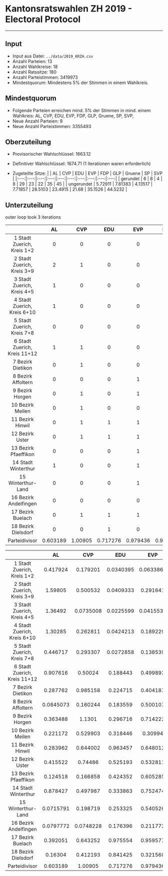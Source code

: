 # Kantonsratswahlen ZH 2019 - Electoral Protocol
---
## Input
* Input aus Datei: `../data/2019_KRZH.csv`
* Anzahl Parteien: 13
* Anzahl Wahlkreise: 18
* Anzahl Ratssitze: 180
* Anzahl Parteistimmen: 3419973
* Mindestquorum: Mindestens 5% der Stimmen in einem Wahlkreis.

## Mindestquorum
* Folgende Parteien erreichen mind. 5% der Stimmen in mind. einem Wahlkreis: AL, CVP, EDU, EVP, FDP, GLP, Gruene, SP, SVP, 
* Neue Anzahl Parteien: 9
* Neue Anzahl Parteistimmen: 3355493

## Oberzuteilung
* Provisorischer Wahlschlüssel: 1663.12

* Definitiver Wahlschlüssel: 1674.71
(1 Iterationen waren erforderlich)

* Zugeteilte Sitze:
  |  | AL | CVP | EDU | EVP | FDP | GLP | Gruene | SP | SVP | 
  |:---:|:---:|:---:|:---:|:---:|:---:|:---:|:---:|:---:|:---:|
  | gerundet | 6 | 8 | 4 | 8 | 29 | 23 | 22 | 35 | 45 | 
  | ungerundet | 5.72911 | 7.81383 | 4.13517 | 7.71857 | 28.5103 | 23.4915 | 21.68 | 35.1526 | 44.5232 | 

## Unterzuteilung

outer loop took 3 iterations

|  | AL | CVP | EDU | EVP | FDP | GLP | Gruene | SP | SVP |  Wahlkreisdivisor |
|:---:|:---:|:---:|:---:|:---:|:---:|:---:|:---:|:---:|:---:|:---:|
| 1 Stadt Zuerich, Kreis 1+2 | 0 | 0 | 0 | 0 | 1 | 1 | 1 | 1 | 1 | 9583.99 |
2 Stadt Zuerich, Kreis 3+9 | 2 | 1 | 0 | 0 | 1 | 1 | 2 | 3 | 2 | 19720.4 |
3 Stadt Zuerich, Kreis 4+5 | 1 | 0 | 0 | 0 | 0 | 1 | 1 | 2 | 0 | 8157.39 |
4 Stadt Zuerich, Kreis 6+10 | 1 | 0 | 0 | 0 | 1 | 1 | 2 | 3 | 1 | 17319.7 |
5 Stadt Zuerich, Kreis 7+8 | 0 | 0 | 0 | 0 | 2 | 1 | 1 | 1 | 1 | 12978.1 |
6 Stadt Zuerich, Kreis 11+12 | 1 | 1 | 0 | 0 | 1 | 2 | 2 | 3 | 2 | 14848.5 |
7 Bezirk Dietikon | 0 | 1 | 0 | 0 | 2 | 1 | 1 | 2 | 4 | 11862.3 |
8 Bezirk Affoltern | 0 | 0 | 0 | 1 | 1 | 1 | 1 | 1 | 1 | 12653.5 |
9 Bezirk Horgen | 0 | 1 | 0 | 1 | 3 | 2 | 1 | 3 | 4 | 24437.7 |
10 Bezirk Meilen | 0 | 1 | 0 | 0 | 3 | 2 | 1 | 2 | 3 | 25388.2 |
11 Bezirk Hinwil | 0 | 1 | 1 | 1 | 2 | 1 | 1 | 1 | 3 | 19546.7 |
12 Bezirk Uster | 0 | 1 | 1 | 1 | 2 | 2 | 2 | 3 | 4 | 25319.3 |
13 Bezirk Pfaeffikon | 0 | 0 | 0 | 1 | 1 | 1 | 1 | 1 | 2 | 15204.8 |
14 Stadt Winterthur | 1 | 0 | 0 | 1 | 2 | 2 | 2 | 3 | 2 | 24374.5 |
15 Winterthur-Land | 0 | 0 | 0 | 1 | 1 | 1 | 1 | 1 | 2 | 14776.8 |
16 Bezirk Andelfingen | 0 | 0 | 0 | 0 | 1 | 0 | 0 | 1 | 2 | 7231.81 |
17 Bezirk Buelach | 0 | 1 | 1 | 1 | 3 | 2 | 1 | 3 | 6 | 24018.9 |
18 Bezirk Dielsdorf | 0 | 0 | 1 | 0 | 2 | 1 | 1 | 1 | 5 | 14103.6 |
| Parteidivisor | 0.603189 | 1.00905 | 0.717276 | 0.979436 | 0.945355 | 1.01949 | 1.04506 | 1.01954 | 1.01847 | |

|  | AL | CVP | EDU | EVP | FDP | GLP | Gruene | SP | SVP |  Wahlkreisdivisor |
|:---:|:---:|:---:|:---:|:---:|:---:|:---:|:---:|:---:|:---:|:---:|
| 1 Stadt Zuerich, Kreis 1+2 | 0.417924 | 0.179201 | 0.0340395 | 0.0633861 | 0.812337 | 0.604043 | 0.783161 | 1.11654 | 0.580062 | 9583.99 |
2 Stadt Zuerich, Kreis 3+9 | 1.59805 | 0.500532 | 0.0409333 | 0.291641 | 1.26548 | 1.42568 | 1.96585 | 3.49628 | 1.66854 | 19720.4 |
3 Stadt Zuerich, Kreis 4+5 | 1.36492 | 0.0735008 | 0.0225599 | 0.0415538 | 0.459565 | 0.757298 | 0.897133 | 1.6213 | 0.337744 | 8157.39 |
4 Stadt Zuerich, Kreis 6+10 | 1.30285 | 0.262811 | 0.0424213 | 0.189229 | 1.45023 | 1.33253 | 1.54977 | 2.69542 | 1.1007 | 17319.7 |
5 Stadt Zuerich, Kreis 7+8 | 0.446717 | 0.293307 | 0.0272858 | 0.138539 | 1.59949 | 0.899172 | 0.911167 | 1.40051 | 0.775847 | 12978.1 |
6 Stadt Zuerich, Kreis 11+12 | 0.907616 | 0.50024 | 0.188443 | 0.499893 | 1.40905 | 1.515 | 1.61766 | 3.21972 | 2.28761 | 14848.5 |
7 Bezirk Dietikon | 0.287762 | 0.985158 | 0.224715 | 0.404187 | 2.23424 | 1.48782 | 0.721396 | 2.22952 | 3.51622 | 11862.3 |
8 Bezirk Affoltern | 0.0845073 | 0.160244 | 0.183559 | 0.500107 | 0.913636 | 0.795723 | 0.592952 | 0.998778 | 1.49488 | 12653.5 |
9 Bezirk Horgen | 0.363488 | 1.1301 | 0.296716 | 0.714222 | 3.47065 | 1.78096 | 1.49193 | 2.51345 | 3.65614 | 24437.7 |
10 Bezirk Meilen | 0.221172 | 0.529903 | 0.318446 | 0.30994 | 3.29068 | 1.6046 | 1.08333 | 1.71085 | 3.25361 | 25388.2 |
11 Bezirk Hinwil | 0.283962 | 0.644002 | 0.963457 | 0.648012 | 1.57902 | 1.09601 | 1.28675 | 1.39212 | 3.30414 | 19546.7 |
12 Bezirk Uster | 0.415522 | 0.74486 | 0.525193 | 0.532811 | 2.43209 | 2.27096 | 1.55237 | 2.56791 | 4.05952 | 25319.3 |
13 Bezirk Pfaeffikon | 0.124518 | 0.166858 | 0.424352 | 0.605285 | 0.923754 | 0.705106 | 0.575648 | 0.856541 | 1.92403 | 15204.8 |
14 Stadt Winterthur | 0.878427 | 0.497987 | 0.333863 | 0.752474 | 1.50604 | 1.89975 | 1.92959 | 3.14836 | 2.45284 | 24374.5 |
15 Winterthur-Land | 0.0715791 | 0.198719 | 0.253325 | 0.540526 | 0.995824 | 0.903161 | 0.600546 | 0.756031 | 2.29013 | 14776.8 |
16 Bezirk Andelfingen | 0.0797772 | 0.0748228 | 0.176396 | 0.211772 | 0.779478 | 0.392118 | 0.435188 | 0.650473 | 1.68857 | 7231.81 |
17 Bezirk Buelach | 0.392051 | 0.643252 | 0.975554 | 0.959577 | 3.08891 | 2.20377 | 1.43221 | 2.84979 | 5.72867 | 24018.9 |
18 Bezirk Dielsdorf | 0.16304 | 0.412193 | 0.841425 | 0.321568 | 1.60295 | 1.32517 | 0.985748 | 1.48966 | 4.51535 | 14103.6 |
| Parteidivisor | 0.603189 | 1.00905 | 0.717276 | 0.979436 | 0.945355 | 1.01949 | 1.04506 | 1.01954 | 1.01847 | |

